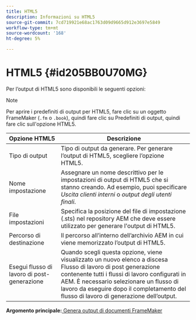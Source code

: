 ```yaml
---
title: HTML5
description: Informazioni su HTML5
source-git-commit: 7cd719921e68ac1763d09d9665d912e3697e5849
workflow-type: tm+mt
source-wordcount: '168'
ht-degree: 5%

---
```



# HTML5 {#id205BB0U70MG}

Per l’output di HTML5 sono disponibili le seguenti opzioni:

>[!NOTE]
>
> Per aprire i predefiniti di output per HTML5, fare clic su un oggetto FrameMaker \(`.fm` o `.book`\), quindi fare clic su Predefiniti di output, quindi fare clic sull&#39;opzione HTML5.

| Opzione HTML5 | Descrizione |
|------------|-----------|
| Tipo di output | Tipo di output da generare. Per generare l’output di HTML5, scegliere l’opzione HTML5. |
| Nome impostazione | Assegnare un nome descrittivo per le impostazioni di output di HTML5 che si stanno creando. Ad esempio, puoi specificare *Uscita clienti interni* o *output degli utenti finali*. |
| File impostazioni | Specifica la posizione del file di impostazione \(.sts\) nel repository AEM che deve essere utilizzato per generare l&#39;output di HTML5. |
| Percorso di destinazione | Il percorso all’interno dell’archivio AEM in cui viene memorizzato l’output di HTML5. |
| Esegui flusso di lavoro di post-generazione | Quando scegli questa opzione, viene visualizzato un nuovo elenco a discesa Flusso di lavoro di post generazione contenente tutti i flussi di lavoro configurati in AEM. È necessario selezionare un flusso di lavoro da eseguire dopo il completamento del flusso di lavoro di generazione dell’output. |

**Argomento principale:**[ Genera output di documenti FrameMaker](fm-output-generatation.md)

